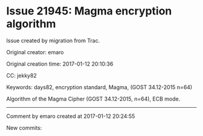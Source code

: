 # Issue 21945: Magma encryption algorithm

Issue created by migration from Trac.

Original creator: emaro

Original creation time: 2017-01-12 20:10:36

CC:  jekky82

Keywords: days82, encryption standard, Magma, (GOST 34.12-2015 n=64)

Algorithm of the Magma Cipher (GOST 34.12-2015, n=64), ECB mode. 


---

Comment by emaro created at 2017-01-12 20:24:55

New commits:
